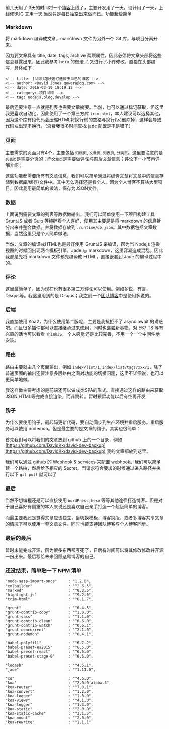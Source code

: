 <!-- title: [回顾]超快速打造属于自己的博客 -->
<!-- author: <David Jones qowera@qq.com> -->
<!-- date: 2016-03-19 18:19:13 -->
<!-- category: 项目回顾 -->
<!-- tag: nodejs,blog,develop -->

前几天用了 3天的时间将一个[博客](http://blog.davidkk.com)上线了，主要开发用了一天，设计用了一天，上线修BUG 又用一天.当然只是每日抽空出来做而已。功能超级简单

### Markdown

将 markdown 编译成文章，markdown 文件为另外一个 Git 库，与项目分离开来。

因为要文章具有 title, date, tags, archive 两项属性，因此必须将文章头部将这些信息暴露出来，因此我参考 hexo 的做法,而又进行了小许修改，直接在头部编写，具体如下：

```
<!-- title: [回顾]超快速打造属于自己的博客 -->
<!-- author: <David Jones qowera@qq.com> -->
<!-- date: 2016-03-19 18:19:13 -->
<!-- category: 项目回顾 -->
<!-- tag: nodejs,blog,develop -->
```

最后还要注意一点就是列表也需要文章摘要。当然，也可以通过标记获取，但这里我更喜欢自动化，因此使用了一个第三方库 `trim-html`，本人建议可以选择其他，因为这个库有段代码会压缩HTML将换行前的空格与换行(\s)删除掉，这样会导致代码块出现不换行。（浪费我很多时间查找 jade 配置是不是错了）

### 页面

主要需求的页面只有4个，主要包括 `归档页`, `文章页`, `列表页`, `分类页`。这里要注意的是`列表页`是需要分页的；而`文章页`是需要做评论与前后文章信息；评论下一小节再详细介绍；

这些功能都需要所有有文章信息。我们可以简单通过将编译文章将文章中的信息存储到数据库/缓存/文件中。其中怎么选择还是看个人。因为个人博客不算啥大型项目，因此我用最简单的做法，保存为JSON文件。

### 数据

上面说到需要文章的列表等数据做输出，我们可以简单使用一下项目构建工具 GruntJS 或者 Gulp 等纯碎看个人喜好，使用其主要是是将 markdown 的信息拆分出来并整合数据。并将数据存放到 `.runtime/db.json`。其中数据包括文章数据，当然这里只是个人简单做法。

当然，文章的编译成HTML也是最好使用 GruntJS 来编译，因为当 Nodejs 渲染视图的时候回出现两个模板引擎，Jade 与 markdown，这里容易造成混乱。因此我都是先将 markdown 文件预先编译成 HTML，直接嵌套到 Jade 的编译过程中的。

### 评论

这里最简单了，因为现在也有很多第三方评论可以使用。例如多说，有言，Disqus等。我这里用到的是 Disqus；我之前一个[团队博客](http://blog.ishgo.cn)中是使用多说的。

### 后端

我直接使用 Koa2，为什么使用第二版呢，主要是我抗拒不了 async await 的诱惑吧。而且很多插件都可以直接继承过来使用，同时也尝尝新事物。对 ES7 TS 等有兴趣的话也可以看看 `ThinkJS`， 个人感觉还是比较完善，不用一个一个中间件地安装。

### 路由

路由主要就由几个页面输出，例如 `index/list/1`, `index/list/tags/xxx/1`，除了普通页面的输出还要注意多层路由之间对功能的切换问题，这里不详细说，也可以更简单地做。

我这样做主要考虑的是前端还可以做成类SPA的形式。直接通过这样的路由来获取JSON,HTML等完成直接渲染，而非跳转。暂时预留功能以后有空再开发

### 钩子

为什么要使用钩子，最起码更新代码，要自动同步到生产环境并重启服务。重启服务可以使用 nodemon。但是最主要的是文章的钩子。其实也很简单：

首先我们可以将我们的文章放到 github 上的一个目录，例如 [https://github.com/DavidKk/david-dev-backup](https://github.com/DavidKk/david-dev-backup) 我的文章都放到这里。

我们可以通过 github 的 Webhook & services 来配置 webhook。我们可以简单建一个路由，然后给予相应的 Secret。当请求符合要求的时候通过进入路径并执行以下 `git pull` 就可以了

### 最后

当然不想编程还是可以直接使用 `WordPress`, `hexo` 等等其他途径打造博客。但是对于自己喜好有侧重的本人来说还是喜欢自己亲手打造一个超级简单的博客。

而最主要我还是觉得文章应该独立，当切换模板，博客换版，或者多博客共享文章的情况下可以使用一套文章文件。同时也能支持团队博客与个人博客同步。


### 最后的最后

暂时未能完成开源，因为很多东西都写死了，日后有时间可以将其修改修改并开源一份出来。最后写给未来回顾这屌博客的自己。


### 还没结束，简单贴一下 NPM 清单

```
"node-sass-import-once"     : "1.2.0",
"xmlbuilder"                : "^2.6.5",
"marked"                    : "^0.3.5",
"highlight.js"              : "^9.2.0",
"trim-html"                 : "^0.1.7",

"grunt"                     : "^0.4.5",
"grunt-contrib-copy"        : "^1.0.0",
"grunt-sass"                : "^1.1.0",
"grunt-contrib-clean"       : "^0.6.0",
"grunt-contrib-watch"       : "^0.6.1",
"grunt-concurrent"          : "^2.1.0",
"grunt-nodemon"             : "^0.4.1",

"babel-polyfill"            : "^6.7.2",
"babel-preset-es2015"       : "^6.5.0",
"babel-preset-react"        : "^6.5.0",
"babel-preset-stage-0"      : "^6.5.0",

"lodash"                    : "^4.5.1",
"jade"                      : "^1.11.0",

"co"                        : "^4.6.0",
"koa"                       : "^2.0.0-alpha.3",
"koa-router"                : "^7.0.1",
"koa-convert"               : "^1.2.0",
"koa-logger"                : "^1.3.0",
"koa-views"                 : "^4.1.0",
"koa-logger"                : "^1.3.0",
"koa-static"                : "^2.0.0",
"koa-static-cache"          : "^3.1.5",
"koa-mount"                 : "^2.0.0",
"koa-rewrite"               : "^1.1.1"
```